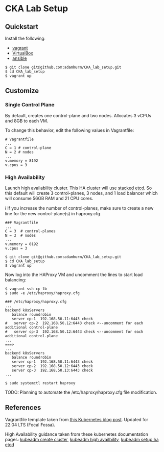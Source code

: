 # CKA Lab Setup

## Quickstart

Install the following:
- [vagrant](https://developer.hashicorp.com/vagrant/downloads)
- [VirtualBox](https://www.virtualbox.org/wiki/Linux_Downloads)
- [ansible](https://docs.ansible.com/ansible/latest/installation_guide/intro_installation.html)

```shell
$ git clone git@github.com:adamhurm/CKA_lab_setup.git
$ cd CKA_lab_setup
$ vagrant up
```


## Customize

### Single Control Plane
By default, creates one control-plane and two nodes. Allocates 3 vCPUs and 8GB to each VM.

To change this behavior, edit the following values in Vagrantfile:
```Vagrantfile
# Vagrantfile
...
C = 1 # control-plane
N = 2 # nodes
...
v.memory = 8192
v.cpus = 3
```


### High Availability

Launch high availability cluster. This HA cluster will use [stacked etcd](https://kubernetes.io/docs/setup/production-environment/tools/kubeadm/ha-topology/#stacked-etcd-topology). So this default will create 3 control-planes, 3 nodes, and 1 load balancer which will consume 56GB RAM and 21 CPU cores.

ℹ️ If you increase the number of control-planes, make sure to create a new line for the new control-plane(s) in haproxy.cfg

```Vagrantfile
### Vagrantfile
...
C = 3  # control-planes
N = 3  # nodes
...
v.memory = 8192
v.cpus = 3
```

```shell
$ git clone git@github.com:adamhurm/CKA_lab_setup.git
$ cd CKA_lab_setup
$ vagrant up
```

Now log into the HAProxy VM and uncomment the lines to start load balancing:

```shell
$ vagrant ssh cp-lb
$ sudo -e /etc/haproxy/haproxy.cfg

### /etc/haproxy/haproxy.cfg
...
backend k8sServers
   balance roundrobin
   server cp-1  192.168.50.11:6443 check
#   server cp-2  192.168.50.12:6443 check <--uncomment for each additional control-plane
#   server cp-3  192.168.50.12:6443 check <--uncomment for each additional control-plane
...
===>
...
backend k8sServers
   balance roundrobin
   server cp-1  192.168.50.11:6443 check
   server cp-2  192.168.50.12:6443 check
   server cp-3  192.168.50.13:6443 check
...

$ sudo systemctl restart haproxy
```

TODO: Planning to automate the /etc/haproxy/haproxy.cfg file modification.


## References

Vagrantfile template taken from [this Kubernetes blog post](https://kubernetes.io/blog/2019/03/15/kubernetes-setup-using-ansible-and-vagrant/). Updated for 22.04 LTS (Focal Fossa).

High Availability guidance taken from these kubernetes documentation pages: [kubeadm create cluster](https://kubernetes.io/docs/setup/production-environment/tools/kubeadm/create-cluster-kubeadm/), [kubeadm high availbility](https://kubernetes.io/docs/setup/production-environment/tools/kubeadm/high-availability/), [kubeadm setup ha etcd](https://kubernetes.io/docs/setup/production-environment/tools/kubeadm/setup-ha-etcd-with-kubeadm/)